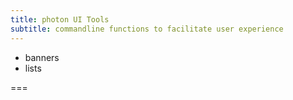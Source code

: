 ```yaml
---
title: photon UI Tools
subtitle: commandline functions to facilitate user experience
---
```


- banners 
- lists

===

